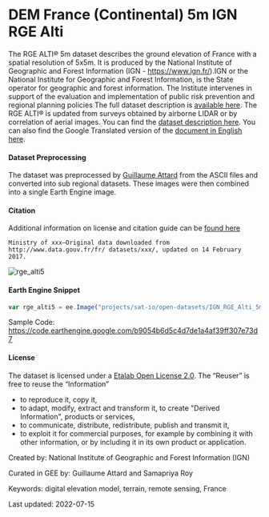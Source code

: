 # DEM France (Continental) 5m IGN RGE Alti

The RGE ALTI® 5m dataset describes the ground elevation of France with a spatial resolution of 5x5m. It is produced by the National Institute of Geographic and Forest Information (IGN - https://www.ign.fr/).IGN or the National Institute for Geographic and Forest Information, is the State operator for geographic and forest information. The Institute intervenes in support of the evaluation and implementation of public risk prevention and regional planning policies The full dataset description is [available here](https://geoservices.ign.fr/documentation/donnees/alti/rgealti). The RGE ALTI® is updated from surveys obtained by airborne LIDAR or by correlation of aerial images. You can find the [dataset description here](https://geoservices.ign.fr/sites/default/files/2021-07/DC_RGEALTI_2-0.pdf). You can also find the Google Translated version of the [document in English here](https://github.com/microsoft/USBuildingFootprints/files/8786991/DL_RGEALTI_2-0_EN.pdf).

#### Dataset Preprocessing
The dataset was preprocessed by [Guillaume Attard](https://guillaumeattard.com/) from the ASCII files and converted into sub regional datasets. These images were then combined into a single Earth Engine image.

#### Citation 

Additional information on license and citation guide can be [found here](https://www.etalab.gouv.fr/wp-content/uploads/2018/11/open-licence.pdf)

```
Ministry of xxx—Original data downloaded from http://www.data.gouv.fr/fr/ datasets/xxx/, updated on 14 February 2017.
```

![rge_alti5](https://user-images.githubusercontent.com/6677629/170712928-9ad828de-85ef-4369-a877-3b328ba0693a.gif)

#### Earth Engine Snippet

```js
var rge_alti5 = ee.Image("projects/sat-io/open-datasets/IGN_RGE_Alti_5m");
```

Sample Code: https://code.earthengine.google.com/b9054b6d5c4d7de1a4af39ff307e73d7

#### License

The dataset is licensed under a [Etalab Open License 2.0](https://spdx.org/licenses/etalab-2.0.html). The “Reuser” is free to reuse the “Information”
- to reproduce it, copy it,
- to adapt, modify, extract and transform it, to create "Derived Information", products or services,
- to communicate, distribute, redistribute, publish and transmit it,
- to exploit it for commercial purposes, for example by combining it with other information, or by including it in its own product or application.

Created by: National Institute of Geographic and Forest Information (IGN)

Curated in GEE by: Guillaume Attard and Samapriya Roy

Keywords: digital elevation model, terrain, remote sensing, France

Last updated: 2022-07-15